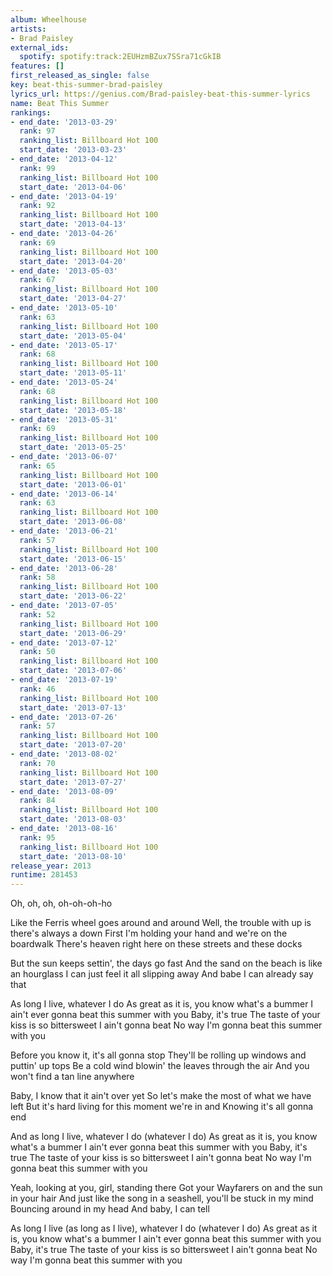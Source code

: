 ```yaml
---
album: Wheelhouse
artists:
- Brad Paisley
external_ids:
  spotify: spotify:track:2EUHzmBZux7SSra71cGkIB
features: []
first_released_as_single: false
key: beat-this-summer-brad-paisley
lyrics_url: https://genius.com/Brad-paisley-beat-this-summer-lyrics
name: Beat This Summer
rankings:
- end_date: '2013-03-29'
  rank: 97
  ranking_list: Billboard Hot 100
  start_date: '2013-03-23'
- end_date: '2013-04-12'
  rank: 99
  ranking_list: Billboard Hot 100
  start_date: '2013-04-06'
- end_date: '2013-04-19'
  rank: 92
  ranking_list: Billboard Hot 100
  start_date: '2013-04-13'
- end_date: '2013-04-26'
  rank: 69
  ranking_list: Billboard Hot 100
  start_date: '2013-04-20'
- end_date: '2013-05-03'
  rank: 67
  ranking_list: Billboard Hot 100
  start_date: '2013-04-27'
- end_date: '2013-05-10'
  rank: 63
  ranking_list: Billboard Hot 100
  start_date: '2013-05-04'
- end_date: '2013-05-17'
  rank: 68
  ranking_list: Billboard Hot 100
  start_date: '2013-05-11'
- end_date: '2013-05-24'
  rank: 68
  ranking_list: Billboard Hot 100
  start_date: '2013-05-18'
- end_date: '2013-05-31'
  rank: 69
  ranking_list: Billboard Hot 100
  start_date: '2013-05-25'
- end_date: '2013-06-07'
  rank: 65
  ranking_list: Billboard Hot 100
  start_date: '2013-06-01'
- end_date: '2013-06-14'
  rank: 63
  ranking_list: Billboard Hot 100
  start_date: '2013-06-08'
- end_date: '2013-06-21'
  rank: 57
  ranking_list: Billboard Hot 100
  start_date: '2013-06-15'
- end_date: '2013-06-28'
  rank: 58
  ranking_list: Billboard Hot 100
  start_date: '2013-06-22'
- end_date: '2013-07-05'
  rank: 52
  ranking_list: Billboard Hot 100
  start_date: '2013-06-29'
- end_date: '2013-07-12'
  rank: 50
  ranking_list: Billboard Hot 100
  start_date: '2013-07-06'
- end_date: '2013-07-19'
  rank: 46
  ranking_list: Billboard Hot 100
  start_date: '2013-07-13'
- end_date: '2013-07-26'
  rank: 57
  ranking_list: Billboard Hot 100
  start_date: '2013-07-20'
- end_date: '2013-08-02'
  rank: 70
  ranking_list: Billboard Hot 100
  start_date: '2013-07-27'
- end_date: '2013-08-09'
  rank: 84
  ranking_list: Billboard Hot 100
  start_date: '2013-08-03'
- end_date: '2013-08-16'
  rank: 95
  ranking_list: Billboard Hot 100
  start_date: '2013-08-10'
release_year: 2013
runtime: 281453
---
```

Oh, oh, oh, oh-oh-oh-ho


Like the Ferris wheel goes around and around
Well, the trouble with up is there's always a down
First I'm holding your hand and we're on the boardwalk
There's heaven right here on these streets and these docks


But the sun keeps settin', the days go fast
And the sand on the beach is like an hourglass
I can just feel it all slipping away
And babe I can already say that


As long I live, whatever I do
As great as it is, you know what's a bummer
I ain't ever gonna beat this summer with you
Baby, it's true
The taste of your kiss is so bittersweet
I ain't gonna beat
No way I'm gonna beat this summer with you


Before you know it, it's all gonna stop
They'll be rolling up windows and puttin' up tops
Be a cold wind blowin' the leaves through the air
And you won't find a tan line anywhere


Baby, I know that it ain't over yet
So let's make the most of what we have left
But it's hard living for this moment we're in and
Knowing it's all gonna end


And as long I live, whatever I do (whatever I do)
As great as it is, you know what's a bummer
I ain't ever gonna beat this summer with you
Baby, it's true
The taste of your kiss is so bittersweet
I ain't gonna beat
No way I'm gonna beat this summer with you


Yeah, looking at you, girl, standing there
Got your Wayfarers on and the sun in your hair
And just like the song in a seashell, you'll be stuck in my mind
Bouncing around in my head
And baby, I can tell


As long I live (as long as I live), whatever I do (whatever I do)
As great as it is, you know what's a bummer
I ain't ever gonna beat this summer with you
Baby, it's true
The taste of your kiss is so bittersweet
I ain't gonna beat
No way I'm gonna beat this summer with you
